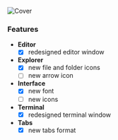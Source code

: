 ![Cover](https://github.com/gerrronimo/greenlight-theme/assets/58705294/cb183ad7-d875-4f52-ae87-56f4deeda7b1)

### Features
- <b>Editor</b>
  - [x] redesigned editor window
- <b>Explorer</b>
  - [x] new file and folder icons
  - [ ] new arrow icon
- <b>Interface</b>
  - [x] new font
  - [ ] new icons
- <b>Terminal</b>
  - [x] redesigned terminal window
- <b>Tabs</b>
  - [x] new tabs format
